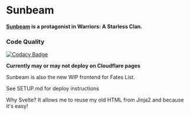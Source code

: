 # Sunbeam

**[Sunbeam](https://warriors.fandom.com/wiki/Sunbeam) is a protagonist in Warriors: A Starless Clan.**

### Code Quality

[![Codacy Badge](https://app.codacy.com/project/badge/Grade/9062f83e0d86447db8d375c71c127df3)](https://www.codacy.com/gh/Fates-List/sunbeam/dashboard?utm_source=github.com&utm_medium=referral&utm_content=Fates-List/sunbeam&utm_campaign=Badge_Grade)

**Currently may or may not deploy on Cloudflare pages**

Sunbeam is also the new WIP frontend for Fates List.

See SETUP.md for deploy instructions

Why Svelte? It allows me to reuse my old HTML from Jinja2 and because it's easy!
